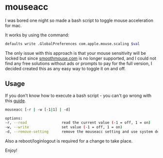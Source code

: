 # mouseacc

I was bored one night so made a bash script to toggle mouse acceleration for mac.

It works by using the command:

```bash
defaults write .GlobalPreferences com.apple.mouse.scaling $val
```

The only issue with this approach is that your mouse sensitivity will be locked but since [smoothmouse.com](smoothmouse.com) is no longer supported, and I could not find any free solutions without ads or prompts to pay for the full version, I decided created this as any easy way to toggle it on and off.

## Usage

If you don't know how to execute a bash script - you can't go wrong with this [guide](https://www.taniarascia.com/how-to-create-and-use-bash-scripts/).

```bash
mouseacc [-r | -w [-1|1] | -d]

options:
-r, --read                read the current value (-1 = off, 1 = on)
-w, --write               set value (-1 = off, 1 = on)
-d, --remove-setting      remove the mouseacc setting and use system default
```

Also a reboot/loginlogout is required for a change to take place.


Enjoy!
